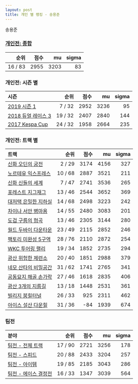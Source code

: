 ```yaml
---
layout: post
title: 개인 별 랭킹 - 송용준
---
```


송용준

### [개인전: 종합](../singles-full)

| 순위 | 점수 | mu | sigma |
|---:|---:|---:|---:|
| 16 / 83 | 2955 | 3203 | 83 |

### 개인전: 시즌 별

| 시즌 | 순위 | 점수 | mu | sigma |
|:---|---:|---:|---:|---:|
| [2019 시즌 1](../s2019_1) | 7 / 32 | 2952 | 3236 | 95 |
| [2018 듀얼 레이스 3](../s2018_1) | 19 / 32 | 2407 | 2840 | 144 |
| [2017 Kespa Cup](../s2017_2) | 24 / 32 | 1958 | 2664 | 235 |

### 개인전: 트랙 별

| 트랙 | 순위 | 점수 | mu | sigma |
|:---|---:|---:|---:|---:|
| [신화 오딘의 궁전](../odin) | 2 / 29 | 3174 | 4156 | 327 |
| [노르테유 익스프레스](../noex) | 10 / 68 | 2887 | 3521 | 211 |
| [신화 신들의 세계](../shinsegye) | 7 / 47 | 2741 | 3536 | 265 |
| [포레스트 지그재그](../zigzag) | 13 / 46 | 2544 | 3652 | 369 |
| [대저택 은밀한 지하실](../jeotaek) | 14 / 68 | 2498 | 3223 | 242 |
| [차이나 서안 병마용](../byeongma) | 14 / 55 | 2480 | 3083 | 201 |
| [도검 구름의 협곡](../hyupgog) | 13 / 46 | 2305 | 3144 | 280 |
| [월드 두바이 다운타운](../dubai) | 23 / 49 | 2115 | 2852 | 246 |
| [팩토리 미완성 5구역](../district5) | 28 / 76 | 2110 | 2872 | 254 |
| [WKC 투어링 랠리](../rally) | 19 / 34 | 1852 | 2735 | 294 |
| [광산 위험한 제련소](../jeryeonso) | 20 / 40 | 1851 | 2988 | 379 |
| [네모 산타의 비밀공간](../santa) | 31 / 62 | 1741 | 2765 | 341 |
| [공동묘지 해골 손가락](../haeson) | 27 / 46 | 1618 | 2835 | 406 |
| [광산 3개의 지름길](../gwangsamji) | 13 / 18 | 1448 | 2531 | 361 |
| [빌리지 붐힐터널](../boomhill) | 26 / 33 | 925 | 2311 | 462 |
| [아이스 설산 다운힐](../seolsan) | 31 / 36 | -84 | 1939 | 674 |

### 팀전

| 분야 | 순위 | 점수 | mu | sigma |
|:---|---:|---:|---:|---:|
| [팀전 - 전체 트랙](../team-full) | 17 / 90 | 2721 | 3256 | 178 |
| [팀전 - 스피드](../team-speed) | 20 / 88 | 2433 | 3204 | 257 |
| [팀전 - 아이템](../team-item) | 19 / 85 | 2185 | 3043 | 286 |
| [팀전 - 에이스 결정전](../team-ace) | 16 / 33 | 1347 | 3039 | 564 |
